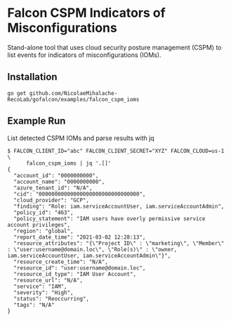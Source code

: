 # Falcon CSPM Indicators of Misconfigurations

Stand-alone tool that uses cloud security posture management (CSPM) to list events for indicators of misconfigurations (IOMs).

## Installation

```
go get github.com/NicolaeMihalache-RecoLab/gofalcon/examples/falcon_cspm_ioms
```

## Example Run

List detected CSPM IOMs and parse results with jq
```
$ FALCON_CLIENT_ID="abc" FALCON_CLIENT_SECRET="XYZ" FALCON_CLOUD=us-1 \
      falcon_cspm_ioms | jq '.[]'
{
  "account_id": "0000000000",
  "account_name": "0000000000",
  "azure_tenant_id": "N/A",
  "cid": "00000000000000000000000000000000",
  "cloud_provider": "GCP",
  "finding": "Role: iam.serviceAccountUser, iam.serviceAccountAdmin",
  "policy_id": "463",
  "policy_statement": "IAM users have overly permissive service account privileges",
  "region": "global",
  "report_date_time": "2021-03-02 12:28:13",
  "resource_attributes": "{\"Project ID\" : \"marketing\", \"Member\" : \"user:username@domain.loc\", \"Role(s)\" : \"owner, iam.serviceAccountUser, iam.serviceAccountAdmin\"}",
  "resource_create_time": "N/A",
  "resource_id": "user:username@domain.loc",
  "resource_id_type": "IAM User Account",
  "resource_url": "N/A",
  "service": "IAM",
  "severity": "High",
  "status": "Reoccurring",
  "tags": "N/A"
}
```
